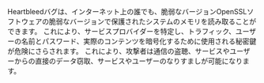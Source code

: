 
Heartbleedバグは、インターネット上の誰でも、脆弱なバージョンOpenSSLソフトウェアの脆弱なバージョンで保護されたシステムのメモリを読み取ることができます。
これにより、サービスプロバイダーを特定し、トラフィック、ユーザーの名前とパスワード、実際のコンテンツを暗号化するために使用される秘密鍵が危険にさらされます。
これにより、攻撃者は通信の盗聴、サービスやユーザーからの直接のデータ窃取、サービスやユーザーのなりすましが可能になります。
